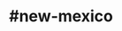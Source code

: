 ---
title: "#new-mexico"
hashtag: "new-mexico"
borders:
  - Arizona
  - Colorado
  - Mexico
  - Oklahoma
  - Texas
  - Utah
tags:
  - State
  - United States
---